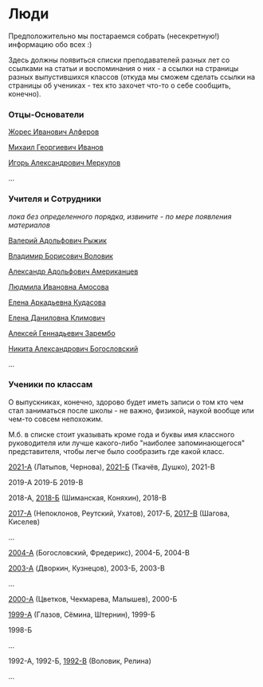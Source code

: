 <!--?title Люди -->

# Люди

Предположительно мы постараемся собрать (несекретную!) информацию обо всех :)

Здесь должны появиться списки преподавателей разных лет со ссылками на статьи и воспоминания о них - а ссылки на страницы разных
выпустившихся классов (откуда мы сможем сделать ссылки на страницы об учениках - тех кто захочет что-то о себе сообщить, конечно).

### Отцы-Основатели

[Жорес Иванович Алферов](/people/zhores/index.html)

[Михаил Георгиевич Иванов](/people/mgivanov/index.html)

[Игорь Александрович Меркулов](/people/merkulov/index.html)

...

### Учителя и Сотрудники

_пока без определенного порядка, извините - по мере появления материалов_

[Валерий Адольфович Рыжик](/people/ryzhik/index.html)

[Владимир Борисович Воловик](/people/volovik/index.html)

[Александр Адольфович Американцев](/people/amerikancev/index.html)

[Людмила Ивановна Амосова](/people/amosova/index.html)

[Елена Аркадьевна Кудасова](/people/kudasova/index.html)

[Елена Даниловна Климович](/people/klimovich/index.html)

[Алексей Геннадьевич Зарембо](/people/zarembo/index.html)

[Никита Александрович Богословский](/people/bogoslovskii/index.html)

...

### Ученики по классам

О выпускниках, конечно, здорово будет иметь записи о том кто чем стал заниматься
после школы - не важно, физикой, наукой вообще или чем-то совсем непохожим.

М.б. в списке стоит указывать кроме года и буквы имя классного руководителя или
лучше какого-либо "наиболее запоминающегося" представителя, чтобы легче было
сообразить где какой класс.

[2021-А](/people/classes/2021a/index.html) (Латыпов, Чернова), [2021-Б](/people/classes/2021b/index.html) (Ткачёв, Душко), 2021-В

2019-А 2019-Б 2019-В

2018-А, [2018-Б](/people/classes/2018b/index.html) (Шиманская, Коняхин), 2018-В

[2017-А](/people/classes/2017a/index.html) (Непоклонов, Реутский, Ухатов), 2017-Б, [2017-В](/people/classes/2017v/index.html) (Шагова, Киселев)

...

[2004-A](/people/classes/2004a/index.html) (Богословский, Фредерикс), 2004-Б, 2004-В

[2003-A](/people/classes/2003a/index.html) (Дворкин, Кузнецов), 2003-Б, 2003-В

...

[2000-А](/people/classes/2000a/index.html) (Цветков, Чекмарева, Малышев), 2000-Б

[1999-А](/people/classes/1999a/index.html) (Глазов, Сёмина, Штернин), 1999-Б

1998-Б

...

1992-А,  1992-Б, [1992-В](/people/classes/1992v/index.html) (Воловик, Релина)

...
